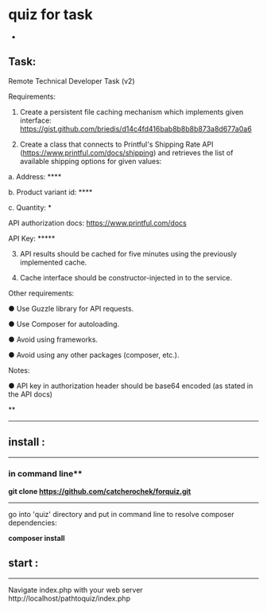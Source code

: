 # quiz for task
*
## Task:

Remote Technical Developer Task (v2)

Requirements:

1. Create a persistent file caching mechanism which implements given interface:
https://gist.github.com/briedis/d14c4fd416bab8b8b8b873a8d677a0a6

2. Create a class that connects to Printful's Shipping Rate API
(https://www.printful.com/docs/shipping) and retrieves the list of available shipping
options for given values:

a. Address: ****

b. Product variant id: ****

c. Quantity: *

API authorization docs: https://www.printful.com/docs

API Key: *****

3. API results should be cached for five minutes using the previously implemented cache.

4. Cache interface should be constructor-injected in to the service.

Other requirements:

● Use Guzzle library for API requests.

● Use Composer for autoloading.

● Avoid using frameworks.

● Avoid using any other packages (composer, etc.).

Notes:

● API key in authorization header should be base64 encoded (as stated in the API docs)

**
***
## install : 
***
### in command line**

**git clone https://github.com/catcherochek/forquiz.git**
***
go into 'quiz' directory and put in command line to resolve composer dependencies:

**composer install**

## start :
***
Navigate index.php with your  web server http://localhost/pathtoquiz/index.php


